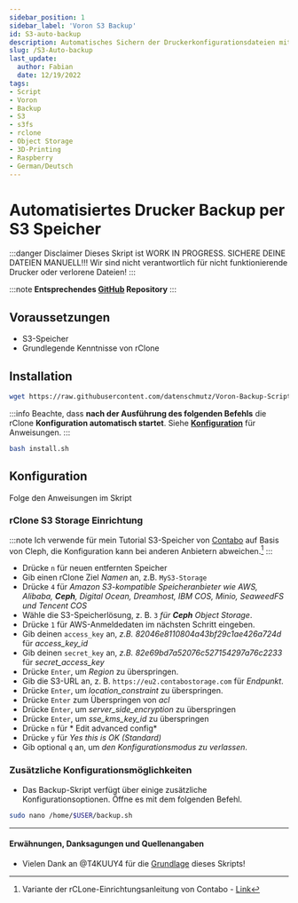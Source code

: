 ```yaml
---
sidebar_position: 1
sidebar_label: 'Voron S3 Backup'
id: S3-auto-backup
description: Automatisches Sichern der Druckerkonfigurationsdateien mit rClone auf S3.
slug: /S3-Auto-backup
last_update:
  author: Fabian
  date: 12/19/2022
tags:
- Script
- Voron
- Backup
- S3
- s3fs
- rclone
- Object Storage
- 3D-Printing
- Raspberry
- German/Deutsch
---
```


# Automatisiertes Drucker Backup per S3 Speicher

:::danger Disclaimer
Dieses Skript ist WORK IN PROGRESS. SICHERE DEINE DATEIEN MANUELL!!! Wir sind nicht verantwortlich für nicht funktionierende Drucker oder verlorene Dateien!
:::

:::note **Entsprechendes  [GitHub](https://github.com/Datenschmutz/Voron-Backup-Script) Repository** 
:::

## Voraussetzungen

* S3-Speicher
* Grundlegende Kenntnisse von rClone

## Installation

```bash title="Installationsskript herunterladen"
wget https://raw.githubusercontent.com/datenschmutz/Voron-Backup-Script/main/install.sh
```

:::info
Beachte, dass **nach der Ausführung des folgenden Befehls** die rClone **Konfiguration automatisch startet**.
Siehe [**Konfiguration**](#Konfiguration) für Anweisungen.
:::

```bash title="Installationsskript ausführen"
bash install.sh
```

## Konfiguration

Folge den Anweisungen im Skript

### rClone S3 Storage Einrichtung

:::note
Ich verwende für mein Tutorial S3-Speicher von [Contabo](https://contabo.com/object-storage/) auf Basis von Cleph, die Konfiguration kann bei anderen Anbietern abweichen.[^1]
:::

* Drücke `n` für neuen entfernten Speicher
* Gib einen rClone Ziel *Namen* an, z.B. `MyS3-Storage`
* Drücke `4` für *Amazon S3-kompatible Speicheranbieter wie AWS, Alibaba, **Ceph**, Digital Ocean, Dreamhost, IBM COS, Minio, SeaweedFS und Tencent COS*
* Wähle die S3-Speicherlösung, z. B. `3` *für **Ceph** Object Storage*.
* Drücke `1` für AWS-Anmeldedaten im nächsten Schritt eingeben.
* Gib deinen `access_key` an, *z.B. 82046e8110804a43bf29c1ae426a724d* für *access_key_id*
* Gib deinen `secret_key` an, *z.B. 82e69bd7a52076c527154297a76c2233* für *secret_access_key*
* Drücke `Enter`, um *Region* zu überspringen.
* Gib die S3-URL an, z. B. `https://eu2.contabostorage.com` für *Endpunkt*.
* Drücke `Enter`, um *location_constraint* zu überspringen.
* Drücke `Enter` zum Überspringen von *acl*
* Drücke `Enter`, um *server_side_encryption* zu überspringen
* Drücke `Enter`, um *sse_kms_key_id* zu überspringen
* Drücke `n` für * Edit advanced config*
* Drücke `y` für *Yes this is OK (Standard)*
* Gib optional `q` an, um *den Konfigurationsmodus zu verlassen*.

### Zusätzliche Konfigurationsmöglichkeiten

* Das Backup-Skript verfügt über einige zusätzliche Konfigurationsoptionen. Öffne es mit dem folgenden Befehl.

```bash
sudo nano /home/$USER/backup.sh
```

***

#### Erwähnungen, Danksagungen und Quellenangaben

* Vielen Dank an @T4KUUY4 für die [Grundlage](https://github.com/T4KUUY4/Voron-Stuff/tree/main/Automatic%20Backup) dieses Skripts!

[^1]: Variante der rCLone-Einrichtungsanleitung von Contabo - [Link](https://docs.contabo.com/docs/products/Object-Storage/Tools/rclone)
